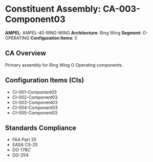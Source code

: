 # Constituent Assembly: CA-003-Component03

**AMPEL**: AMPEL-40-RING-WING
**Architecture**: Ring Wing
**Segment**: O-OPERATING
**Configuration Items**: 5

## CA Overview
Primary assembly for Ring Wing O Operating components.

## Configuration Items (CIs)
- CI-001-Component03
- CI-002-Component03
- CI-003-Component03
- CI-004-Component03
- CI-005-Component03

## Standards Compliance
- FAA Part 25
- EASA CS-25
- DO-178C
- DO-254
